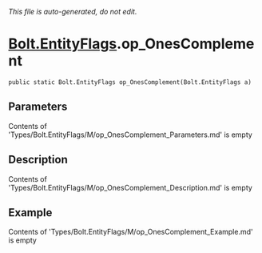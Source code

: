 *This file is auto-generated, do not edit.*

# [Bolt.EntityFlags](Types/Bolt.EntityFlags.md).op_OnesComplement
`public static Bolt.EntityFlags op_OnesComplement(Bolt.EntityFlags a)`
## Parameters
Contents of 'Types/Bolt.EntityFlags/M/op_OnesComplement_Parameters.md' is empty
## Description
Contents of 'Types/Bolt.EntityFlags/M/op_OnesComplement_Description.md' is empty
## Example
Contents of 'Types/Bolt.EntityFlags/M/op_OnesComplement_Example.md' is empty
